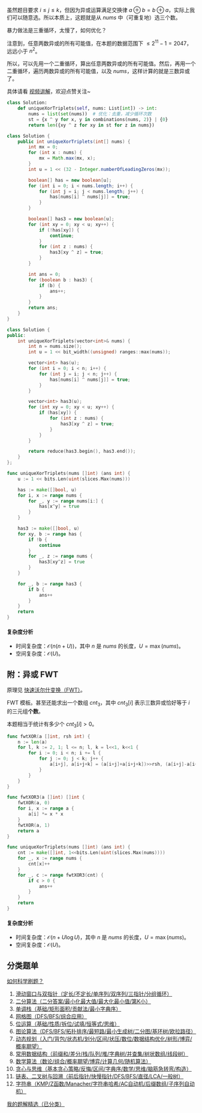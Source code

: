 虽然题目要求 $i\le j\le k$，但因为异或运算满足交换律 $a\oplus b = b\oplus a$，实际上我们可以随意选。所以本质上，这题就是从 $\textit{nums}$ 中（可重复地）选三个数。

暴力做法是三重循环，太慢了，如何优化？

注意到，任意两数异或的所有可能值，在本题的数据范围下 $\le 2^{11}-1=2047$，远远小于 $n^2$。

所以，可以先用一个二重循环，算出任意两数异或的所有可能值。然后，再用一个二重循环，遍历两数异或的所有可能值，以及 $\textit{nums}$，这样计算的就是三数异或了。

具体请看 [视频讲解](https://www.bilibili.com/video/BV1dSdBYEEW6/?t=11m44s)，欢迎点赞关注~

```py [sol-Python3]
class Solution:
    def uniqueXorTriplets(self, nums: List[int]) -> int:
        nums = list(set(nums))  # 优化：去重，减少循环次数
        st = {x ^ y for x, y in combinations(nums, 2)} | {0}
        return len({xy ^ z for xy in st for z in nums})
```

```java [sol-Java]
class Solution {
    public int uniqueXorTriplets(int[] nums) {
        int mx = 0;
        for (int x : nums) {
            mx = Math.max(mx, x);
        }
        int u = 1 << (32 - Integer.numberOfLeadingZeros(mx));

        boolean[] has = new boolean[u];
        for (int i = 0; i < nums.length; i++) {
            for (int j = i; j < nums.length; j++) {
                has[nums[i] ^ nums[j]] = true;
            }
        }

        boolean[] has3 = new boolean[u];
        for (int xy = 0; xy < u; xy++) {
            if (!has[xy]) {
                continue;
            }
            for (int z : nums) {
                has3[xy ^ z] = true;
            }
        }

        int ans = 0;
        for (boolean b : has3) {
            if (b) {
                ans++;
            }
        }
        return ans;
    }
}
```

```cpp [sol-C++]
class Solution {
public:
    int uniqueXorTriplets(vector<int>& nums) {
        int n = nums.size();
        int u = 1 << bit_width((unsigned) ranges::max(nums));

        vector<int> has(u);
        for (int i = 0; i < n; i++) {
            for (int j = i; j < n; j++) {
                has[nums[i] ^ nums[j]] = true;
            }
        }

        vector<int> has3(u);
        for (int xy = 0; xy < u; xy++) {
            if (has[xy]) {
                for (int z : nums) {
                    has3[xy ^ z] = true;
                }
            }
        }

        return reduce(has3.begin(), has3.end());
    }
};
```

```go [sol-Go]
func uniqueXorTriplets(nums []int) (ans int) {
	u := 1 << bits.Len(uint(slices.Max(nums)))

	has := make([]bool, u)
	for i, x := range nums {
		for _, y := range nums[i:] {
			has[x^y] = true
		}
	}

	has3 := make([]bool, u)
	for xy, b := range has {
		if !b {
			continue
		}
		for _, z := range nums {
			has3[xy^z] = true
		}
	}

	for _, b := range has3 {
		if b {
			ans++
		}
	}
	return
}
```

#### 复杂度分析

- 时间复杂度：$\mathcal{O}(n(n+U))$，其中 $n$ 是 $\textit{nums}$ 的长度，$U=\max(\textit{nums})$。
- 空间复杂度：$\mathcal{O}(U)$。

## 附：异或 FWT

原理见 [快速沃尔什变换（FWT）](https://oi-wiki.org/math/poly/fwt/)。

FWT 模板。甚至还能求出一个数组 $\textit{cnt}_3$，其中 $\textit{cnt}_3[i]$ 表示三数异或恰好等于 $i$ 的三元组**个数**。

本题相当于统计有多少个 $\textit{cnt}_3[i]>0$。

```go
func fwtXOR(a []int, rsh int) {
	n := len(a)
	for l, k := 2, 1; l <= n; l, k = l<<1, k<<1 {
		for i := 0; i < n; i += l {
			for j := 0; j < k; j++ {
				a[i+j], a[i+j+k] = (a[i+j]+a[i+j+k])>>rsh, (a[i+j]-a[i+j+k])>>rsh
			}
		}
	}
}

func fwtXOR3(a []int) []int {
	fwtXOR(a, 0)
	for i, x := range a {
		a[i] *= x * x
	}
	fwtXOR(a, 1)
	return a
}

func uniqueXorTriplets(nums []int) (ans int) {
	cnt := make([]int, 1<<bits.Len(uint(slices.Max(nums))))
	for _, x := range nums {
		cnt[x]++
	}
	for _, c := range fwtXOR3(cnt) {
		if c > 0 {
			ans++
		}
	}
	return
}
```

#### 复杂度分析

- 时间复杂度：$\mathcal{O}(n + U\log U)$，其中 $n$ 是 $\textit{nums}$ 的长度，$U=\max(\textit{nums})$。
- 空间复杂度：$\mathcal{O}(U)$。

## 分类题单

[如何科学刷题？](https://leetcode.cn/circle/discuss/RvFUtj/)

1. [滑动窗口与双指针（定长/不定长/单序列/双序列/三指针/分组循环）](https://leetcode.cn/circle/discuss/0viNMK/)
2. [二分算法（二分答案/最小化最大值/最大化最小值/第K小）](https://leetcode.cn/circle/discuss/SqopEo/)
3. [单调栈（基础/矩形面积/贡献法/最小字典序）](https://leetcode.cn/circle/discuss/9oZFK9/)
4. [网格图（DFS/BFS/综合应用）](https://leetcode.cn/circle/discuss/YiXPXW/)
5. [位运算（基础/性质/拆位/试填/恒等式/思维）](https://leetcode.cn/circle/discuss/dHn9Vk/)
6. [图论算法（DFS/BFS/拓扑排序/最短路/最小生成树/二分图/基环树/欧拉路径）](https://leetcode.cn/circle/discuss/01LUak/)
7. [动态规划（入门/背包/状态机/划分/区间/状压/数位/数据结构优化/树形/博弈/概率期望）](https://leetcode.cn/circle/discuss/tXLS3i/)
8. [常用数据结构（前缀和/差分/栈/队列/堆/字典树/并查集/树状数组/线段树）](https://leetcode.cn/circle/discuss/mOr1u6/)
9. [数学算法（数论/组合/概率期望/博弈/计算几何/随机算法）](https://leetcode.cn/circle/discuss/IYT3ss/)
10. [贪心与思维（基本贪心策略/反悔/区间/字典序/数学/思维/脑筋急转弯/构造）](https://leetcode.cn/circle/discuss/g6KTKL/)
11. [链表、二叉树与回溯（前后指针/快慢指针/DFS/BFS/直径/LCA/一般树）](https://leetcode.cn/circle/discuss/K0n2gO/)
12. [字符串（KMP/Z函数/Manacher/字符串哈希/AC自动机/后缀数组/子序列自动机）](https://leetcode.cn/circle/discuss/SJFwQI/)

[我的题解精选（已分类）](https://github.com/EndlessCheng/codeforces-go/blob/master/leetcode/SOLUTIONS.md)
